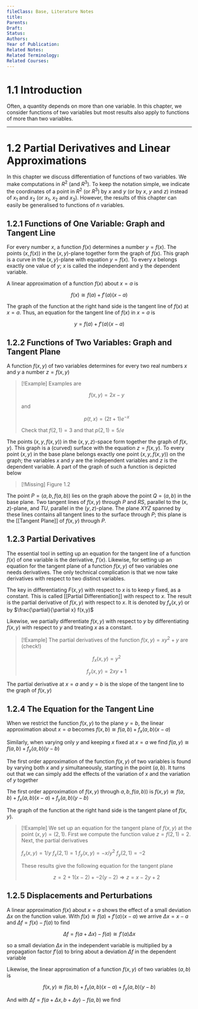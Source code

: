 ```yaml
---
fileClass: Base, Literature Notes
title: 
Parents: 
Draft: 
Status: 
Authors: 
Year of Publication: 
Related Notes: 
Related Terminology: 
Related Courses: 
---
```

# 1.1 Introduction
Often, a quantity depends on more than one variable. In this chapter, we consider functions of two variables but most results also apply to functions of more than two variables. 

---
# 1.2 Partial Derivatives and Linear Approximations
In this chapter we discuss differentiation of functions of two variables. We make computations in $R^2$ (and $R^3$). To keep the notation simple, we indicate the coordinates of a point in $R^2$ (or $R^3$) by $x$ and $y$ (or by $x$, $y$ and $z$) instead of $x_1$ and $x_2$ (or $x_1$, $x_2$ and $x_3$). However, the results of this chapter can easily be generalised to functions of $n$ variables. 

## 1.2.1 Functions of One Variable: Graph and Tangent Line
For every number $x$, a function $f(x)$ determines a number $y=f(x)$. The points $(x, f(x))$ in the $(x, y)$-plane together form the graph of $f(x)$. This graph is a curve in the $(x, y)$-plane with equation $y = f(x)$. To every $x$ belongs exactly one value of $y$; $x$ is called the independent and y the dependent variable.

A linear approximation of a function $f(x)$ about $x=a$ is

$$
f(x) \cong f(a) + f'(a)(x-a)
$$

The graph of the function at the right hand side is the tangent line of $f(x)$ at $x=a$. Thus, an equation for the tangent line of $f(x)$ in $x=a$ is

$$
y = f(a) + f'(a)(x-a)
$$

## 1.2.2 Functions of Two Variables: Graph and Tangent Plane
A function $f(x, y)$ of two variables determines for every two real numbers $x$ and $y$ a number $z = f(x,y)$

>[!Example]
>Examples are
>
>$$
>f(x, y) = 2x-y
>$$
>
>and
>
>$$
>p(t,x) = (2t+1)e^{-x}
>$$
>
>Check that $f(2,1) = 3$ and that $p(2,1) = 5 / e$

The points $(x, y, f(x, y))$ in the $(x, y, z)$-space form together the graph of $f(x, y)$. This graph is a (curved) surface with the equation $z = f(x,y)$. To every point $(x,y)$ in the base plane belongs exactly one point $(x,y,f(x,y))$ on the graph; the variables $x$ and $y$ are the independent variables and $z$ is the dependent variable. A part of the graph of such a function is depicted below

>[!Missing]
>Figure 1.2


The point $P = (a,b,f(a,b))$ lies on the graph above the point $Q = (a,b)$ in the base plane. Two tangent lines of $f(x,y)$ through $P$ and $RS$, parallel to the $(x,z)$-plane, and $TU$, parallel in the $(y,z)$-plane. The plane $XYZ$ spanned by these lines contains all tangent lines to the surface through $P$; this plane is the [[Tangent Plane]] of $f(x,y)$ through $P$. 

## 1.2.3 Partial Derivatives
The essential tool in setting up an equation for the tangent line of a function $f(x)$ of one variable is the derivative, $f'(x)$. Likewise, for setting up an equation for the tangent plane of a function $f(x,y)$ of two variables one needs derivatives. The only technical complication is that we now take derivatives with respect to two distinct variables.

The key in differentiating $F(x,y)$ with respect to $x$ is to keep $y$ fixed, as a constant. This is called [[Partial Differentiation]] with respect to $x$. The result is the partial derivative of $f(x,y)$ with respect to $x$. It is denoted by $f_x(x,y)$ or by $\frac{\partial}{\partial x} f(x,y)$

Likewise, we partially differentiate $f(x,y)$ with respect to $y$ by differentiating $f(x,y)$ with respect to $y$ and treating $x$ as a constant. 

>[!Example]
>The partial derivatives of the function $f(x,y) = xy^2 + y$ are (check!)
>
>$$
>f_x(x,y) = y^2 
>$$
>
>$$
>f_y(x,y) = 2xy+1
>$$

The partial derivative at $x=a$ and $y=b$ is the slope of the tangent line to the graph of $f(x,y)$

## 1.2.4 The Equation for the Tangent Line
When we restrict the function $f(x,y)$ to the plane $y=b$, the linear approximation about $x=a$ becomes $f(x,b) \cong f(a,b) + f_x(a,b)(x-a)$

Similarly, when varying only $y$ and keeping $x$ fixed at $x=a$ we find $f(a,y) \cong f(a,b) + f_y(a,b)(y-b)$

The first order approximation of the function $f(x,y)$ of two variables is found by varying both $x$ and $y$ simultaneously, starting in the point $(a,b)$. It turns out that we can simply add the effects of the variation of $x$ and the variation of $y$ together

The first order approximation of $f(x,y)$ through $a,b,f(a,b))$ is $f(x,y) \cong f(a,b) + f_x(a,b)(x-a) + f_y(a,b)(y-b)$

The graph of the function at the right hand side is the tangent plane of $f(x,y)$.

>[!Example]
>We set up an equation for the tangent plane of $f(x,y)$ at the point $(x,y) = (2,1)$. First we compute the function value $z = f(2,1) = 2$. Next, the partial derivatives
>
>$f_x(x,y) = 1 / y$
>$f_x(2,1)=1$
>$f_y(x,y) = -x/y^2$
>$f_y(2,1) = -2$
>
>These results give the following equation for the tangent plane
>
>$$
>z = 2 + 1(x-2) + -2(y-2) \Rightarrow z = x -2y + 2
>$$


## 1.2.5 Displacements and Perturbations
A linear approximation $f(x)$ about $x=a$ shows the effect of a small deviation $\Delta x$ on the function value. With $f(x) \cong f(a) + f'(a)(x-a)$ we arrive $\Delta x = x-a$ and $\Delta f = f(x) - f(a)$ to find

$$
\Delta f = f(a+\Delta x) - f(a) \cong f'(a)\Delta x
$$

so a small deviation $\Delta x$ in the independent variable is multiplied by a propagation factor $f'(a)$ to bring about a deviation $\Delta f$ in the dependent variable

Likewise, the linear approximation of a function $f(x,y)$ of two variables $(a,b)$ is 

$$
f(x,y) \cong f(a,b)+f_x(a,b)(x-a) + f_y(a,b)(y-b)
$$

And with $\Delta f = f(a + \Delta x, b + \Delta y) - f(a,b)$ we find



